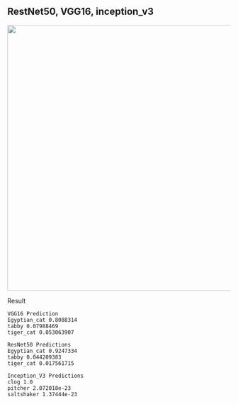 ## RestNet50, VGG16, inception_v3


<img width=600 src="https://user-images.githubusercontent.com/44635266/64068043-5e78fe00-cc6d-11e9-8573-966f53bff015.jpg">

Result

```
VGG16 Prediction
Egyptian_cat 0.8088314
tabby 0.07988469
tiger_cat 0.053063907

ResNet50 Predictions
Egyptian_cat 0.9247334
tabby 0.044209383
tiger_cat 0.017561715

Inception_V3 Predictions
clog 1.0
pitcher 2.072018e-23
saltshaker 1.37444e-23
```